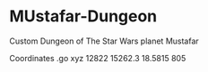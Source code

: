 # MUstafar-Dungeon
Custom Dungeon of The Star Wars planet Mustafar


Coordinates
.go xyz 12822 15262.3 18.5815 805
